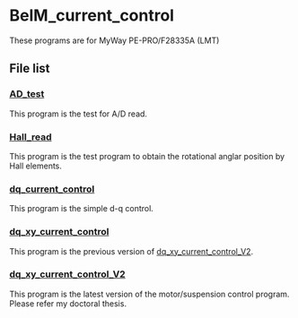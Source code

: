 # BelM_current_control
These programs are for MyWay PE-PRO/F28335A (LMT)

## File list
### [AD_test](/AD_test)
This program is the test for A/D read.
### [Hall_read](/Hall_read)
This program is the test program to obtain the rotational anglar position by Hall elements.
### [dq_current_control](/dq_current_control)
This program is the simple d-q control.
### [dq_xy_current_control](/dq_xy_current_control)
This program is the previous version of [dq_xy_current_control_V2](/dq_xy_current_control_V2/).
### [dq_xy_current_control_V2](/dq_xy_current_control_V2/)
This program is the latest version of the motor/suspension control program.
Please refer my doctoral thesis.
